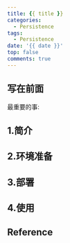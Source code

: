 ```yaml
---
title: {{ title }}
categories:
  - Persistence
tags:
  - Persistence
date: '{{ date }}'
top: false
comments: true
---
```

## 写在前面
最重要的事: 

## 1.简介

## 2.环境准备

## 3.部署

## 4.使用

## Reference